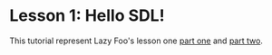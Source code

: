 # Lesson 1: Hello SDL!

This tutorial represent Lazy Foo's lesson one [part one](https://lazyfoo.net/tutorials/SDL/01_hello_SDL/windows/msvc2019/index.php) and [part two](https://lazyfoo.net/tutorials/SDL/01_hello_SDL/index2.php).
